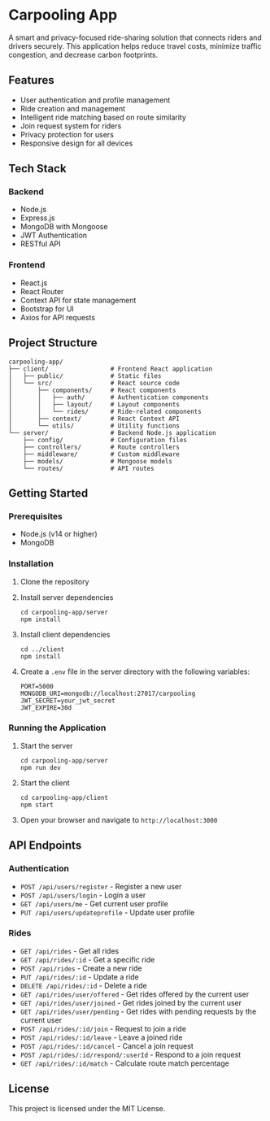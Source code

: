# Carpooling App

A smart and privacy-focused ride-sharing solution that connects riders and drivers securely. This application helps reduce travel costs, minimize traffic congestion, and decrease carbon footprints.

## Features

- User authentication and profile management
- Ride creation and management
- Intelligent ride matching based on route similarity
- Join request system for riders
- Privacy protection for users
- Responsive design for all devices

## Tech Stack

### Backend
- Node.js
- Express.js
- MongoDB with Mongoose
- JWT Authentication
- RESTful API

### Frontend
- React.js
- React Router
- Context API for state management
- Bootstrap for UI
- Axios for API requests

## Project Structure

```
carpooling-app/
├── client/                 # Frontend React application
│   ├── public/             # Static files
│   └── src/                # React source code
│       ├── components/     # React components
│       │   ├── auth/       # Authentication components
│       │   ├── layout/     # Layout components
│       │   └── rides/      # Ride-related components
│       ├── context/        # React Context API
│       └── utils/          # Utility functions
└── server/                 # Backend Node.js application
    ├── config/             # Configuration files
    ├── controllers/        # Route controllers
    ├── middleware/         # Custom middleware
    ├── models/             # Mongoose models
    └── routes/             # API routes
```

## Getting Started

### Prerequisites

- Node.js (v14 or higher)
- MongoDB

### Installation

1. Clone the repository

2. Install server dependencies
   ```
   cd carpooling-app/server
   npm install
   ```

3. Install client dependencies
   ```
   cd ../client
   npm install
   ```

4. Create a `.env` file in the server directory with the following variables:
   ```
   PORT=5000
   MONGODB_URI=mongodb://localhost:27017/carpooling
   JWT_SECRET=your_jwt_secret
   JWT_EXPIRE=30d
   ```

### Running the Application

1. Start the server
   ```
   cd carpooling-app/server
   npm run dev
   ```

2. Start the client
   ```
   cd carpooling-app/client
   npm start
   ```

3. Open your browser and navigate to `http://localhost:3000`

## API Endpoints

### Authentication
- `POST /api/users/register` - Register a new user
- `POST /api/users/login` - Login a user
- `GET /api/users/me` - Get current user profile
- `PUT /api/users/updateprofile` - Update user profile

### Rides
- `GET /api/rides` - Get all rides
- `GET /api/rides/:id` - Get a specific ride
- `POST /api/rides` - Create a new ride
- `PUT /api/rides/:id` - Update a ride
- `DELETE /api/rides/:id` - Delete a ride
- `GET /api/rides/user/offered` - Get rides offered by the current user
- `GET /api/rides/user/joined` - Get rides joined by the current user
- `GET /api/rides/user/pending` - Get rides with pending requests by the current user
- `POST /api/rides/:id/join` - Request to join a ride
- `POST /api/rides/:id/leave` - Leave a joined ride
- `POST /api/rides/:id/cancel` - Cancel a join request
- `POST /api/rides/:id/respond/:userId` - Respond to a join request
- `GET /api/rides/:id/match` - Calculate route match percentage

## License

This project is licensed under the MIT License.